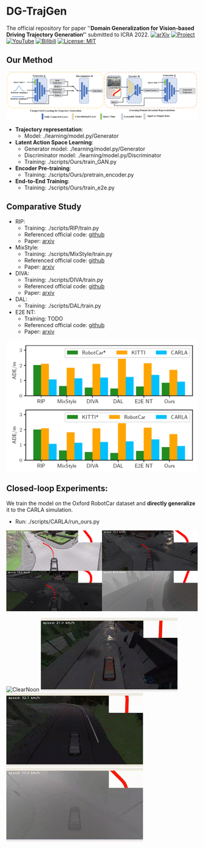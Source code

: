 # DG-TrajGen
The official repository for paper ''**Domain Generalization for Vision-based Driving Trajectory Generation'**' submitted to ICRA 2022.
[![arXiv](https://img.shields.io/badge/arXiv-2109.13858-B31B1B.svg)](https://arxiv.org/abs/2109.13858)
[![Project](https://img.shields.io/badge/Project-Site-orange.svg)](https://sites.google.com/view/dg-traj-gen/)
[![YouTube](https://img.shields.io/badge/YouTube-Video-green.svg)](https://www.youtube.com/watch?v=hvuUtPz8U24&t=9s)
[![Bilibili](https://img.shields.io/badge/Bilibili-Video-blue.svg)](https://www.bilibili.com/video/BV1AQ4y167hc?spm_id_from=333.999.0.0)
[![License: MIT](https://img.shields.io/badge/License-MIT-yellow.svg)](https://opensource.org/licenses/MIT)

## Our Method
![structure](./imgs/structure.png)

* **Trajectory representation**:
  * Model: ./learning/model.py/Generator
* **Latent Action Space Learning**:
  * Generator model: ./learning/model.py/Generator
  * Discriminator model: ./learning/model.py/Discriminator
  * Training: ./scripts/Ours/train_GAN.py
* **Encoder Pre-training**:
  * Training: ./scripts/Ours/pretrain_encoder.py
* **End-to-End Training**:
  * Training: ./scripts/Ours/train_e2e.py

## Comparative Study
* RIP:
  * Training: ./scripts/RIP/train.py
  * Referenced official code: [github](https://github.com/OATML/oatomobile/)
  * Paper: [arxiv](https://arxiv.org/abs/2006.14911)
* MixStyle:
  * Training: ./scripts/MixStyle/train.py
  * Referenced official code: [github](https://github.com/KaiyangZhou/mixstyle-release)
  * Paper: [arxiv](https://arxiv.org/abs/2104.02008)
* DIVA:
  * Training: ./scripts/DIVA/train.py
  * Referenced official code: [github](https://github.com/AMLab-Amsterdam/DIVA)
  * Paper: [arxiv](https://arxiv.org/abs/1905.10427)
* DAL:
  * Training: ./scripts/DAL/train.py
* E2E NT:
  * Training: TODO
  * Referenced official code: [github](https://github.com/ZJU-Robotics-Lab/CICT)
  * Paper: [arxiv](https://arxiv.org/abs/2010.10393)

![comp](./imgs/comp.png)
## Closed-loop Experiments:
We train the model on the Oxford RobotCar dataset and **directly generalize** it to the CARLA simulation.
* Run: ./scripts/CARLA/run_ours.py

![carla](./imgs/carla.png)

![ClearNoon](./imgs/ClearNoon.gif)
![WetCloudySunset](./imgs/WetCloudySunset.gif)
![HardRainSunset](./imgs/HardRainSunset.gif)
![HeavyFogMorning](./imgs/HeavyFogMorning.gif)


